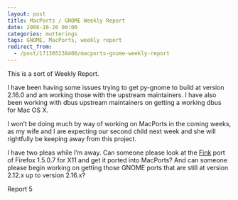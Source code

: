 ```yaml
---
layout: post
title: MacPorts / GNOME Weekly Report
date: 2008-10-26 00:00
categories: mutterings
tags: GNOME, MacPorts, weekly report
redirect_from:
  - /post/171305238400/macports-gnome-weekly-report
---
```

This is a sort of Weekly Report.

I have been having some issues trying to get py-gnome to build at version 2.16.0 and am working those with the upstream maintainers. I have also been working with dbus upstream maintainers on getting a working dbus for Mac OS X.

I won&rsquo;t be doing much by way of working on MacPorts in the coming weeks, as my wife and I are expecting our second child next week and she will rightfully be keeping away from this project.

I have two pleas while I&rsquo;m away. Can someone please look at the [Fink](http://fink.sf.net) port of Firefox 1.5.0.7 for X11 and get it ported into MacPorts? And can someone please begin working on getting those GNOME ports that are still at version 2.12.x up to version 2.16.x?

Report 5
